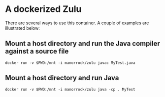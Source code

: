 # A dockerized Zulu

There are several ways to use this container. A couple of examples are illustrated below:

## Mount a host directory and run the Java compiler against a source file

    docker run -v $PWD:/mnt -i manorrock/zulu javac MyTest.java

## Mount a host directory and run Java

    docker run -v $PWD:/mnt -i manorrock/zulu java -cp . MyTest
